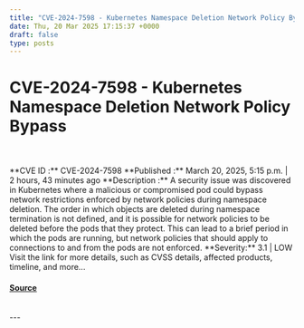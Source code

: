 ```yaml
---
title: "CVE-2024-7598 - Kubernetes Namespace Deletion Network Policy Bypass"
date: Thu, 20 Mar 2025 17:15:37 +0000
draft: false
type: posts
---
```

# CVE-2024-7598 - Kubernetes Namespace Deletion Network Policy Bypass

<br/>

<br/>
**CVE ID :** CVE-2024-7598  
**Published :** March 20, 2025, 5:15 p.m. | 2 hours, 43 minutes ago  
**Description :** A security issue was discovered in Kubernetes where a malicious or compromised pod could bypass network restrictions enforced by network policies during namespace deletion. The order in which objects are deleted during namespace termination is not defined, and it is possible for network policies to be deleted before the pods that they protect. This can lead to a brief period in which the pods are running, but network policies that should apply to connections to and from the pods are not enforced.  
**Severity:** 3.1 | LOW  
Visit the link for more details, such as CVSS details, affected products, timeline, and more...

#### [Source](https://cvefeed.io/vuln/detail/CVE-2024-7598)

<br/>
---
